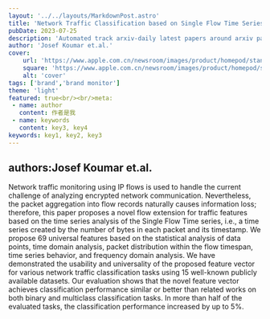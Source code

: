 ---layout: '../../layouts/MarkdownPost.astro'title: 'Network Traffic Classification based on Single Flow Time Series Analysis'pubDate: 2023-07-25description: 'Automated track arxiv-daily latest papers around arxiv paper daily template'author: 'Josef Koumar et.al.'cover:    url: 'https://www.apple.com.cn/newsroom/images/product/homepod/standard/Apple-HomePod-hero-230118_big.jpg.large_2x.jpg'    square: 'https://www.apple.com.cn/newsroom/images/product/homepod/standard/Apple-HomePod-hero-230118_big.jpg.large_2x.jpg'    alt: 'cover'tags: ['brand','brand monitor']theme: 'light'featured: true<br/><br/>meta: - name: author   content: 作者是我 - name: keywords   content: key3, key4keywords: key1, key2, key3---## authors:Josef Koumar et.al. Network traffic monitoring using IP flows is used to handle the current challenge of analyzing encrypted network communication. Nevertheless, the packet aggregation into flow records naturally causes information loss; therefore, this paper proposes a novel flow extension for traffic features based on the time series analysis of the Single Flow Time series, i.e., a time series created by the number of bytes in each packet and its timestamp. We propose 69 universal features based on the statistical analysis of data points, time domain analysis, packet distribution within the flow timespan, time series behavior, and frequency domain analysis. We have demonstrated the usability and universality of the proposed feature vector for various network traffic classification tasks using 15 well-known publicly available datasets. Our evaluation shows that the novel feature vector achieves classification performance similar or better than related works on both binary and multiclass classification tasks. In more than half of the evaluated tasks, the classification performance increased by up to 5\%.
